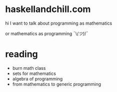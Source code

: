 # haskellandchill.com

hi I want to talk about programming as mathematics

or mathematics as programming ¯\\_(ツ)_/¯


# reading

* burn math class
* sets for mathematics
* algebra of programming
* from mathematics to generic programming
